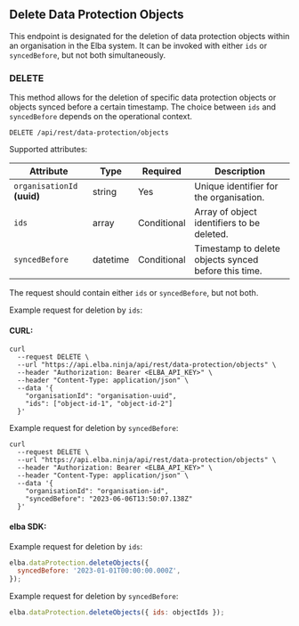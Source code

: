 ## Delete Data Protection Objects

This endpoint is designated for the deletion of data protection objects within an organisation in the Elba system. It can be invoked with either `ids` or `syncedBefore`, but not both simultaneously.

### DELETE

This method allows for the deletion of specific data protection objects or objects synced before a certain timestamp. The choice between `ids` and `syncedBefore` depends on the operational context.

```plaintext
DELETE /api/rest/data-protection/objects
```

Supported attributes:

| Attribute                   | Type     | Required    | Description                                          |
| --------------------------- | -------- | ----------- | ---------------------------------------------------- |
| `organisationId` **(uuid)** | string   | Yes         | Unique identifier for the organisation.              |
| `ids`                       | array    | Conditional | Array of object identifiers to be deleted.           |
| `syncedBefore`              | datetime | Conditional | Timestamp to delete objects synced before this time. |

The request should contain either `ids` or `syncedBefore`, but not both.

Example request for deletion by `ids`:

#### CURL:

```shell
curl
  --request DELETE \
  --url "https://api.elba.ninja/api/rest/data-protection/objects" \
  --header "Authorization: Bearer <ELBA_API_KEY>" \
  --header "Content-Type: application/json" \
  --data '{
    "organisationId": "organisation-uuid",
    "ids": ["object-id-1", "object-id-2"]
  }'
```

Example request for deletion by `syncedBefore`:

```shell
curl
  --request DELETE \
  --url "https://api.elba.ninja/api/rest/data-protection/objects" \
  --header "Authorization: Bearer <ELBA_API_KEY>" \
  --header "Content-Type: application/json" \
  --data '{
    "organisationId": "organisation-id",
    "syncedBefore": "2023-06-06T13:50:07.138Z"
  }'
```

#### elba SDK:

Example request for deletion by `ids`:

```javascript
elba.dataProtection.deleteObjects({
  syncedBefore: '2023-01-01T00:00:00.000Z',
});
```

Example request for deletion by `syncedBefore`:

```javascript
elba.dataProtection.deleteObjects({ ids: objectIds });
```
